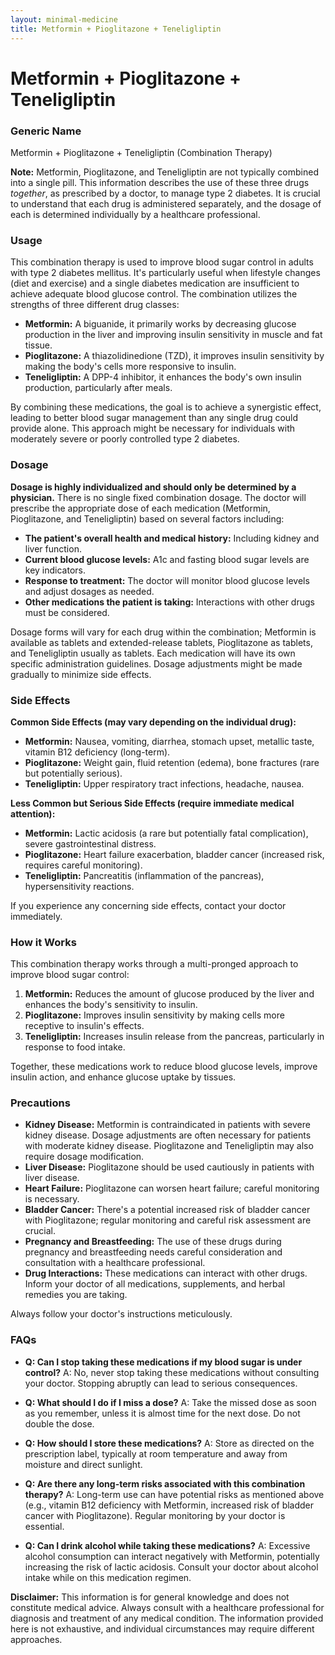 ```yaml
---
layout: minimal-medicine
title: Metformin + Pioglitazone + Teneligliptin
---
```


# Metformin + Pioglitazone + Teneligliptin
### Generic Name
Metformin + Pioglitazone + Teneligliptin (Combination Therapy)


**Note:**  Metformin, Pioglitazone, and Teneligliptin are not typically combined into a single pill.  This information describes the use of these three drugs *together*, as prescribed by a doctor, to manage type 2 diabetes.  It is crucial to understand that each drug is administered separately, and the dosage of each is determined individually by a healthcare professional.


### Usage

This combination therapy is used to improve blood sugar control in adults with type 2 diabetes mellitus.  It's particularly useful when lifestyle changes (diet and exercise) and a single diabetes medication are insufficient to achieve adequate blood glucose control.  The combination utilizes the strengths of three different drug classes:

* **Metformin:**  A biguanide, it primarily works by decreasing glucose production in the liver and improving insulin sensitivity in muscle and fat tissue.
* **Pioglitazone:** A thiazolidinedione (TZD), it improves insulin sensitivity by making the body's cells more responsive to insulin.
* **Teneligliptin:** A DPP-4 inhibitor, it enhances the body's own insulin production, particularly after meals.


By combining these medications, the goal is to achieve a synergistic effect, leading to better blood sugar management than any single drug could provide alone.  This approach might be necessary for individuals with moderately severe or poorly controlled type 2 diabetes.


### Dosage

**Dosage is highly individualized and should only be determined by a physician.** There is no single fixed combination dosage.  The doctor will prescribe the appropriate dose of each medication (Metformin, Pioglitazone, and Teneligliptin) based on several factors including:

* **The patient's overall health and medical history:** Including kidney and liver function.
* **Current blood glucose levels:**  A1c and fasting blood sugar levels are key indicators.
* **Response to treatment:** The doctor will monitor blood glucose levels and adjust dosages as needed.
* **Other medications the patient is taking:** Interactions with other drugs must be considered.

Dosage forms will vary for each drug within the combination; Metformin is available as tablets and extended-release tablets, Pioglitazone as tablets, and Teneligliptin usually as tablets.  Each medication will have its own specific administration guidelines.  Dosage adjustments might be made gradually to minimize side effects.


### Side Effects

**Common Side Effects (may vary depending on the individual drug):**

* **Metformin:** Nausea, vomiting, diarrhea, stomach upset, metallic taste, vitamin B12 deficiency (long-term).
* **Pioglitazone:** Weight gain, fluid retention (edema), bone fractures (rare but potentially serious).
* **Teneligliptin:** Upper respiratory tract infections, headache, nausea.

**Less Common but Serious Side Effects (require immediate medical attention):**

* **Metformin:** Lactic acidosis (a rare but potentially fatal complication), severe gastrointestinal distress.
* **Pioglitazone:** Heart failure exacerbation, bladder cancer (increased risk, requires careful monitoring).
* **Teneligliptin:** Pancreatitis (inflammation of the pancreas), hypersensitivity reactions.

If you experience any concerning side effects, contact your doctor immediately.


### How it Works

This combination therapy works through a multi-pronged approach to improve blood sugar control:

1. **Metformin:** Reduces the amount of glucose produced by the liver and enhances the body's sensitivity to insulin.
2. **Pioglitazone:**  Improves insulin sensitivity by making cells more receptive to insulin's effects.
3. **Teneligliptin:** Increases insulin release from the pancreas, particularly in response to food intake.

Together, these medications work to reduce blood glucose levels, improve insulin action, and enhance glucose uptake by tissues.


### Precautions

* **Kidney Disease:** Metformin is contraindicated in patients with severe kidney disease.  Dosage adjustments are often necessary for patients with moderate kidney disease.  Pioglitazone and Teneligliptin may also require dosage modification.
* **Liver Disease:** Pioglitazone should be used cautiously in patients with liver disease.
* **Heart Failure:** Pioglitazone can worsen heart failure; careful monitoring is necessary.
* **Bladder Cancer:**  There's a potential increased risk of bladder cancer with Pioglitazone;  regular monitoring and careful risk assessment are crucial.
* **Pregnancy and Breastfeeding:**  The use of these drugs during pregnancy and breastfeeding needs careful consideration and consultation with a healthcare professional.
* **Drug Interactions:** These medications can interact with other drugs.  Inform your doctor of all medications, supplements, and herbal remedies you are taking.

Always follow your doctor's instructions meticulously.


### FAQs

* **Q: Can I stop taking these medications if my blood sugar is under control?**  A: No, never stop taking these medications without consulting your doctor.  Stopping abruptly can lead to serious consequences.

* **Q: What should I do if I miss a dose?** A:  Take the missed dose as soon as you remember, unless it is almost time for the next dose. Do not double the dose.

* **Q: How should I store these medications?** A:  Store as directed on the prescription label, typically at room temperature and away from moisture and direct sunlight.

* **Q: Are there any long-term risks associated with this combination therapy?** A: Long-term use can have potential risks as mentioned above (e.g., vitamin B12 deficiency with Metformin, increased risk of bladder cancer with Pioglitazone). Regular monitoring by your doctor is essential.

* **Q:  Can I drink alcohol while taking these medications?** A: Excessive alcohol consumption can interact negatively with Metformin, potentially increasing the risk of lactic acidosis.  Consult your doctor about alcohol intake while on this medication regimen.


**Disclaimer:** This information is for general knowledge and does not constitute medical advice. Always consult with a healthcare professional for diagnosis and treatment of any medical condition.  The information provided here is not exhaustive, and individual circumstances may require different approaches.
